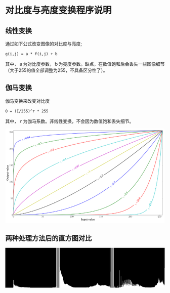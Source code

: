# 对比度与亮度变换程序说明

## 线性变换
 通过如下公式改变图像的对比度与亮度;

    g(i,j) = a * f(i,j) + b

其中，ａ为对比度参数，ｂ为亮度参数。缺点，在数值饱和后会丢失一些图像细节（大于255的值全部调整为255，不具备区分性了）。

## 伽马变换
伽马变换来改变对比度

	O = (I/255)^r * 255

其中，ｒ为伽马系数。非线性变换，不会因为数值饱和丢失细节。

![Basic_Linear_Transform_Tutorial_gamma](Basic_Linear_Transform_Tutorial_gamma.png)

## 两种处理方法后的直方图对比

![Basic_Linear_Transform_Tutorial_histogram_compare](Basic_Linear_Transform_Tutorial_histogram_compare.png)



